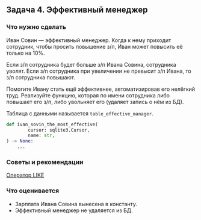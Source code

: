 ## Задача 4. Эффективный менеджер

### Что нужно сделать

Иван Совин — эффективный менеджер. Когда к нему приходит сотрудник, чтобы просить повышение з/п, Иван может повысить её
только на 10%.

Если з/п сотрудника будет больше з/п Ивана Совина, сотрудника уволят. Если з/п сотрудника при увеличении не превысит з/п
Ивана, то з/п сотрудника повышают.

Помогите Ивану стать ещё эффективнее, автоматизировав его нелёгкий труд. Реализуйте функцию, которая по имени сотрудника
либо повышает его з/п, либо увольняет его (удаляет запись о нём из БД).

Таблица с данными называется `table_effective_manager`.

```python
def ivan_sovin_the_most_effective(
        cursor: sqlite3.Cursor,
        name: str,
) -> None:
    ...
```

### Советы и рекомендации

[Оператор LIKE](https://www.sqlitetutorial.net/sqlite-like/)

### Что оценивается

* Зарплата Ивана Совина вынесена в константу.
* Эффективный менеджер не удаляется из БД.
